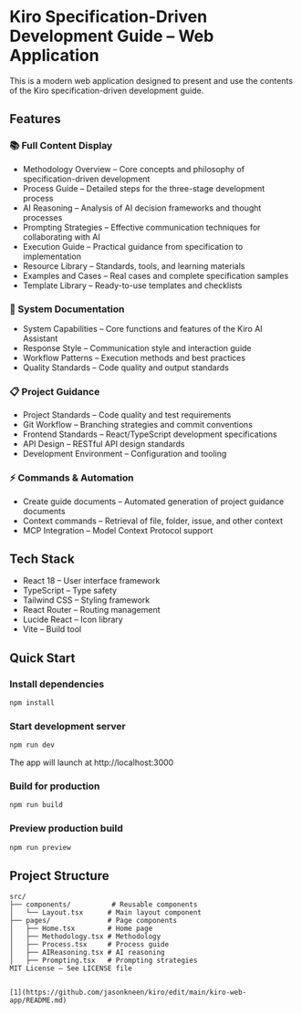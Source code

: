 # Kiro Specification-Driven Development Guide – Web Application

This is a modern web application designed to present and use the contents of the Kiro specification-driven development guide.

## Features

### 📚 Full Content Display
- Methodology Overview – Core concepts and philosophy of specification-driven development
- Process Guide – Detailed steps for the three-stage development process
- AI Reasoning – Analysis of AI decision frameworks and thought processes
- Prompting Strategies – Effective communication techniques for collaborating with AI
- Execution Guide – Practical guidance from specification to implementation
- Resource Library – Standards, tools, and learning materials
- Examples and Cases – Real cases and complete specification samples
- Template Library – Ready-to-use templates and checklists

### 🔧 System Documentation
- System Capabilities – Core functions and features of the Kiro AI Assistant
- Response Style – Communication style and interaction guide
- Workflow Patterns – Execution methods and best practices
- Quality Standards – Code quality and output standards

### 📋 Project Guidance
- Project Standards – Code quality and test requirements
- Git Workflow – Branching strategies and commit conventions
- Frontend Standards – React/TypeScript development specifications
- API Design – RESTful API design standards
- Development Environment – Configuration and tooling

### ⚡ Commands & Automation
- Create guide documents – Automated generation of project guidance documents
- Context commands – Retrieval of file, folder, issue, and other context
- MCP Integration – Model Context Protocol support

## Tech Stack

- React 18 – User interface framework
- TypeScript – Type safety
- Tailwind CSS – Styling framework
- React Router – Routing management
- Lucide React – Icon library
- Vite – Build tool

## Quick Start

### Install dependencies
```bash
npm install
```

### Start development server
```bash
npm run dev
```
The app will launch at http://localhost:3000

### Build for production
```bash
npm run build
```

### Preview production build
```bash
npm run preview
```

## Project Structure

```
src/
├── components/          # Reusable components
│   └── Layout.tsx      # Main layout component
├── pages/              # Page components
│   ├── Home.tsx        # Home page
│   ├── Methodology.tsx # Methodology
│   ├── Process.tsx     # Process guide
│   ├── AIReasoning.tsx # AI reasoning
│   ├── Prompting.tsx   # Prompting strategies
MIT License – See LICENSE file


[1](https://github.com/jasonkneen/kiro/edit/main/kiro-web-app/README.md)
